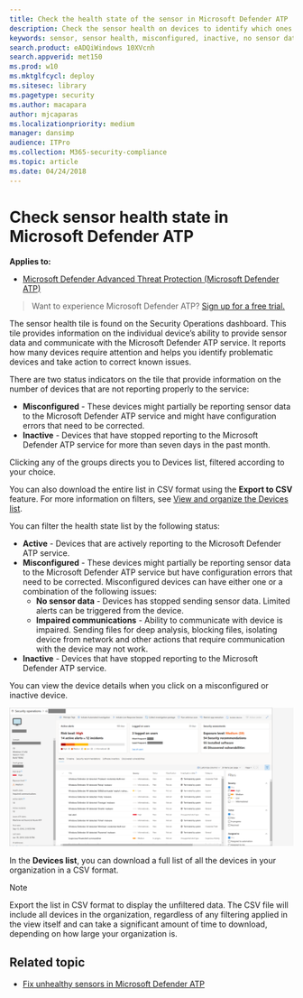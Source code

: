 ```yaml
---
title: Check the health state of the sensor in Microsoft Defender ATP
description: Check the sensor health on devices to identify which ones are misconfigured, inactive, or are not reporting sensor data.
keywords: sensor, sensor health, misconfigured, inactive, no sensor data, sensor data, impaired communications, communication
search.product: eADQiWindows 10XVcnh
search.appverid: met150
ms.prod: w10
ms.mktglfcycl: deploy
ms.sitesec: library
ms.pagetype: security
ms.author: macapara
author: mjcaparas
ms.localizationpriority: medium
manager: dansimp
audience: ITPro
ms.collection: M365-security-compliance 
ms.topic: article
ms.date: 04/24/2018
---
```


# Check sensor health state in Microsoft Defender ATP

**Applies to:**
- [Microsoft Defender Advanced Threat Protection (Microsoft Defender ATP)](https://go.microsoft.com/fwlink/p/?linkid=2069559)

>Want to experience Microsoft Defender ATP? [Sign up for a free trial.](https://www.microsoft.com/microsoft-365/windows/microsoft-defender-atp?ocid=docs-wdatp-checksensor-abovefoldlink)

The sensor health tile is found on the Security Operations dashboard. This tile provides information on the individual device’s ability to provide sensor data and communicate with the Microsoft Defender ATP service. It reports how many devices require attention and helps you identify problematic devices and take action to correct known issues.

There are two status indicators on the tile that provide information on the number of devices that are not reporting properly to the service:
- **Misconfigured** - These devices might partially be reporting sensor data to the Microsoft Defender ATP service and might have configuration errors that need to be corrected.
- **Inactive** - Devices that have stopped reporting to the Microsoft Defender ATP service for more than seven days in the past month.


Clicking any of the groups directs you to Devices list, filtered according to your choice.

You can also download the entire list in CSV format using the **Export to CSV** feature. For more information on filters, see [View and organize the Devices list](machines-view-overview.md).

You can filter the health state list by the following status:
- **Active** - Devices that are actively reporting to the Microsoft Defender ATP service.
- **Misconfigured** - These devices might partially be reporting sensor data to the Microsoft Defender ATP service but have configuration errors that need to be corrected. Misconfigured devices can have either one or a combination of the following issues:
  - **No sensor data** - Devices has stopped sending sensor data. Limited alerts can be triggered from the device.
  - **Impaired communications** - Ability to communicate with device is impaired. Sending files for deep analysis, blocking files, isolating device from network and other actions that require communication with the device may not work.
- **Inactive** - Devices that have stopped reporting to the Microsoft Defender ATP service.


You can view the device details when you click on a misconfigured or inactive device.

![Microsoft Defender ATP sensor filter](images/atp-device-health-details.png)

In the **Devices list**, you can download a full list of all the devices in your organization in a CSV format. 

>[!NOTE]
>Export the list in CSV format to display the unfiltered data. The CSV file will include all devices in the organization, regardless of any filtering applied in the view itself and can take a significant amount of time to download, depending on how large your organization is.

## Related topic
- [Fix unhealthy sensors in Microsoft Defender ATP](fix-unhealthy-sensors.md)
